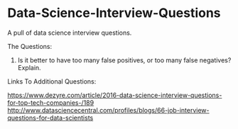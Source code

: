 # Data-Science-Interview-Questions
A pull of data science interview questions.

The Questions:

1. Is it better to have too many false positives, or too many false negatives? Explain.

Links To Additional Questions:

https://www.dezyre.com/article/2016-data-science-interview-questions-for-top-tech-companies-/189
http://www.datasciencecentral.com/profiles/blogs/66-job-interview-questions-for-data-scientists
